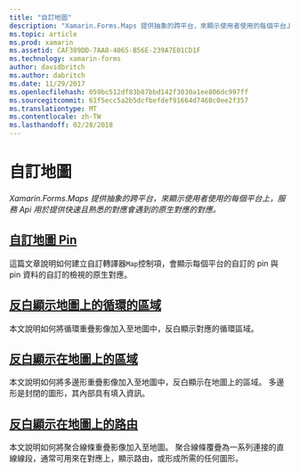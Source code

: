 ```yaml
---
title: "自訂地圖"
description: "Xamarin.Forms.Maps 提供抽象的跨平台，來顯示使用者使用的每個平台上，服務 Api 用於提供快速且熟悉的對應會遇到的原生對應的對應。"
ms.topic: article
ms.prod: xamarin
ms.assetid: CAF389DD-7AA8-4065-B56E-239A7E01CD1F
ms.technology: xamarin-forms
author: davidbritch
ms.author: dabritch
ms.date: 11/29/2017
ms.openlocfilehash: 059bc512df83b87bbd142f3030a1ee806dc997ff
ms.sourcegitcommit: 61f5ecc5a2b5dcfbefdef91664d7460c0ee2f357
ms.translationtype: MT
ms.contentlocale: zh-TW
ms.lasthandoff: 02/28/2018
---
```

# <a name="customizing-a-map"></a>自訂地圖

_Xamarin.Forms.Maps 提供抽象的跨平台，來顯示使用者使用的每個平台上，服務 Api 用於提供快速且熟悉的對應會遇到的原生對應的對應。_

## <a name="customizing-a-map-pincustomized-pinmd"></a>[自訂地圖 Pin](customized-pin.md)

這篇文章說明如何建立自訂轉譯器`Map`控制項，會顯示每個平台的自訂的 pin 與 pin 資料的自訂的檢視的原生對應。

## <a name="highlighting-a-circular-area-on-a-mapcircle-map-overlaymd"></a>[反白顯示地圖上的循環的區域](circle-map-overlay.md)

本文說明如何將循環重疊影像加入至地圖中，反白顯示對應的循環區域。

## <a name="highlighting-a-region-on-a-mappolygon-map-overlaymd"></a>[反白顯示在地圖上的區域](polygon-map-overlay.md)

本文說明如何將多邊形重疊影像加入至地圖中，反白顯示在地圖上的區域。 多邊形是封閉的圖形，其內部具有填入資訊。

## <a name="highlighting-a-route-on-a-mappolyline-map-overlaymd"></a>[反白顯示在地圖上的路由](polyline-map-overlay.md)

本文說明如何將聚合線條重疊影像加入至地圖。 聚合線條覆疊為一系列連接的直線線段，通常可用來在對應上，顯示路由，或形成所需的任何圖形。
